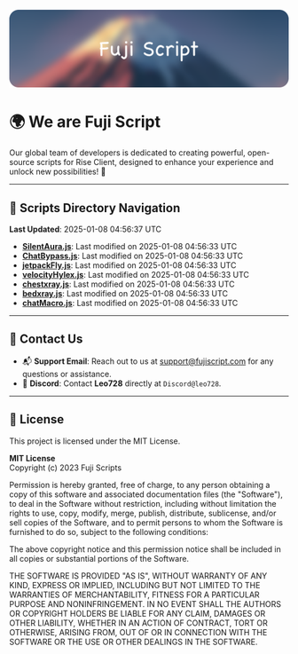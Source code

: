 ![Banner](.github/b.webp)

# 🌍 **We are Fuji Script**

Our global team of developers is dedicated to creating powerful, open-source scripts for Rise Client, designed to enhance your experience and unlock new possibilities! 🌟

---
<!-- SCRIPTS_NAVIGATION_START -->
## 📂 **Scripts Directory Navigation**

**Last Updated**: 2025-01-08 04:56:37 UTC

- **[SilentAura.js](scripts/SilentAura.js)**: Last modified on 2025-01-08 04:56:33 UTC
- **[ChatBypass.js](scripts/ChatBypass.js)**: Last modified on 2025-01-08 04:56:33 UTC
- **[jetpackFly.js](scripts/jetpackFly.js)**: Last modified on 2025-01-08 04:56:33 UTC
- **[velocityHylex.js](scripts/velocityHylex.js)**: Last modified on 2025-01-08 04:56:33 UTC
- **[chestxray.js](scripts/chestxray.js)**: Last modified on 2025-01-08 04:56:33 UTC
- **[bedxray.js](scripts/bedxray.js)**: Last modified on 2025-01-08 04:56:33 UTC
- **[chatMacro.js](scripts/chatMacro.js)**: Last modified on 2025-01-08 04:56:33 UTC

<!-- SCRIPTS_NAVIGATION_END -->

---

## 💬 **Contact Us**  
- 📬 **Support Email**: Reach out to us at [support@fujiscript.com](mailto:support@fujiscript.com) for any questions or assistance.  
- 💬 **Discord**: Contact **Leo728** directly at `Discord@leo728`.

---

## 📜 **License**

This project is licensed under the MIT License.  

**MIT License**  
Copyright (c) 2023 Fuji Scripts  

Permission is hereby granted, free of charge, to any person obtaining a copy of this software and associated documentation files (the "Software"), to deal in the Software without restriction, including without limitation the rights to use, copy, modify, merge, publish, distribute, sublicense, and/or sell copies of the Software, and to permit persons to whom the Software is furnished to do so, subject to the following conditions:  

The above copyright notice and this permission notice shall be included in all copies or substantial portions of the Software.  

THE SOFTWARE IS PROVIDED "AS IS", WITHOUT WARRANTY OF ANY KIND, EXPRESS OR IMPLIED, INCLUDING BUT NOT LIMITED TO THE WARRANTIES OF MERCHANTABILITY, FITNESS FOR A PARTICULAR PURPOSE AND NONINFRINGEMENT. IN NO EVENT SHALL THE AUTHORS OR COPYRIGHT HOLDERS BE LIABLE FOR ANY CLAIM, DAMAGES OR OTHER LIABILITY, WHETHER IN AN ACTION OF CONTRACT, TORT OR OTHERWISE, ARISING FROM, OUT OF OR IN CONNECTION WITH THE SOFTWARE OR THE USE OR OTHER DEALINGS IN THE SOFTWARE.  
